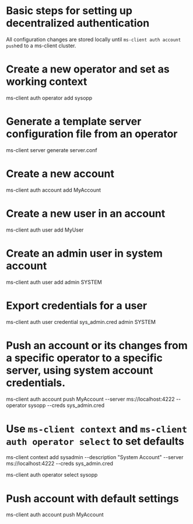 # Basic steps for setting up decentralized authentication
All configuration changes are stored locally until `ms-client auth account push`ed to a ms-client cluster.
    
# Create a new operator and set as working context
ms-client auth operator add sysopp

# Generate a template server configuration file from an operator
ms-client server generate server.conf

# Create a new account
ms-client auth account add MyAccount

# Create a new user in an account
ms-client auth user add MyUser

# Create an admin user in system account
ms-client auth user add admin SYSTEM

# Export credentials for a user
ms-client auth user credential sys_admin.cred admin SYSTEM

# Push an account or its changes from a specific operator to a specific server, using system account credentials. 
ms-client auth account push MyAccount --server ms://localhost:4222 --operator sysopp --creds sys_admin.cred  

# Use `ms-client context` and `ms-client auth operator select` to set defaults
ms-client context add sysadmin --description "System Account" --server ms://localhost:4222 --creds sys_admin.cred

ms-client auth operator select sysopp

# Push account with default settings
ms-client auth account push MyAccount


